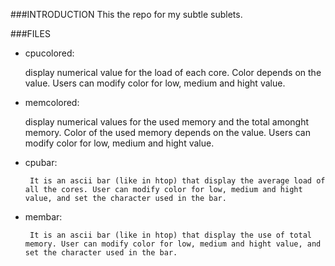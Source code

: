 ###INTRODUCTION
This the repo for my subtle sublets.

###FILES
*  cpucolored:

    display numerical value for the load of each core. Color depends on the value. Users can modify color for low, medium and hight value.

*  memcolored: 

    display numerical values for the used memory and the total amonght memory. Color of the used memory depends on the value. Users can modify color for low, medium and hight value.

*  cpubar:
    
		It is an ascii bar (like in htop) that display the average load of all the cores. User can modify color for low, medium and hight value, and set the character used in the bar.

*  membar:
    
		It is an ascii bar (like in htop) that display the use of total memory. User can modify color for low, medium and hight value, and set the character used in the bar.
